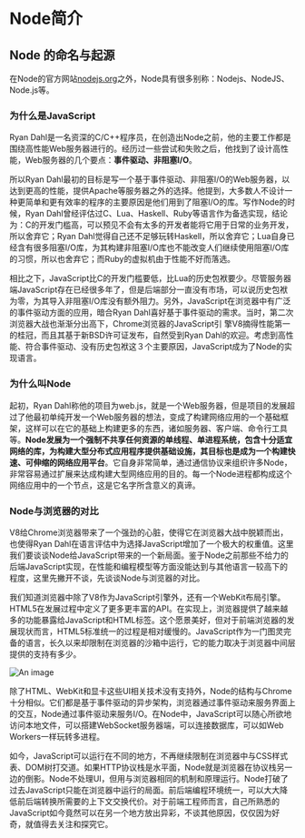 # Node简介

## Node 的命名与起源

在Node的官方网站[nodejs.org](http://nodejs.org)之外，Node具有很多别称：Nodejs、NodeJS、Node.js等。

### 为什么是JavaScript

Ryan Dahl是一名资深的C/C++程序员，在创造出Node之前，他的主要工作都是围绕高性能Web服务器进行的。经历过一些尝试和失败之后，他找到了设计高性能，Web服务器的几个要点：**事件驱动、非阻塞I/O**。

所以Ryan Dahl最初的目标是写一个基于事件驱动、非阻塞I/O的Web服务器，以达到更高的性能，提供Apache等服务器之外的选择。他提到，大多数人不设计一种更简单和更有效率的程序的主要原因是他们用到了阻塞I/O的库。写作Node的时候，Ryan Dahl曾经评估过C、Lua、Haskell、Ruby等语言作为备选实现，结论为：C的开发门槛高，可以预见不会有太多的开发者能将它用于日常的业务开发，所以舍弃它；Ryan Dahl觉得自己还不足够玩转Haskell，所以舍弃它；Lua自身已经含有很多阻塞I/O库，为其构建非阻塞I/O库也不能改变人们继续使用阻塞I/O库的习惯，所以也舍弃它；而Ruby的虚拟机由于性能不好而落选。

相比之下，JavaScript比C的开发门槛要低，比Lua的历史包袱要少。尽管服务器端JavaScript存在已经很多年了，但是后端部分一直没有市场，可以说历史包袱为零，为其导入非阻塞I/O库没有额外阻力。另外，JavaScript在浏览器中有广泛的事件驱动方面的应用，暗合Ryan Dahl喜好基于事件驱动的需求。当时，第二次浏览器大战也渐渐分出高下，Chrome浏览器的JavaScript引 擎V8摘得性能第一的桂冠，而且其基于新BSD许可证发布，自然受到Ryan Dahl的欢迎。考虑到高性能、符合事件驱动、没有历史包袱这３个主要原因，JavaScript成为了Node的实现语言。

### 为什么叫Node

起初，Ryan Dahl称他的项目为web.js，就是一个Web服务器，但是项目的发展超过了他最初单纯开发一个Web服务器的想法，变成了构建网络应用的一个基础框架，这样可以在它的基础上构建更多的东西，诸如服务器、客户端、命令行工具等。**Node发展为一个强制不共享任何资源的单线程、单进程系统，包含十分适宜网络的库，为构建大型分布式应用程序提供基础设施，其目标也是成为一个构建快速、可伸缩的网络应用平台**。它自身非常简单，通过通信协议来组织许多Node，非常容易通过扩展来达成构建大型网络应用的目的。每一个Node进程都构成这个网络应用中的一个节点，这是它名字所含意义的真谛。

### Node与浏览器的对比

V8给Chrome浏览器带来了一个强劲的心脏，使得它在浏览器大战中脱颖而出，也使得Ryan Dahl在语言评估中为选择JavaScript增加了一个极大的权重值。这里我们要谈谈Node给JavaScript带来的一个新局面。鉴于Node之前那些不给力的后端JavaScript实现，在性能和编程模型等方面没能达到与其他语言一较高下的程度，这里先撇开不谈，先谈谈Node与浏览器的对比。

我们知道浏览器中除了V8作为JavaScript引擎外，还有一个WebKit布局引擎。 HTML5在发展过程中定义了更多更丰富的API。在实现上，浏览器提供了越来越多的功能暴露给JavaScript和HTML标签。这个愿景美好，但对于前端浏览器的发展现状而言，HTML5标准统一的过程是相对缓慢的。JavaScript作为一门图灵完备的语言，长久以来却限制在浏览器的沙箱中运行，它的能力取决于浏览器中间层提供的支持有多少。

![An image](/img/nodejs/base/01.png)

除了HTML、WebKit和显卡这些UI相关技术没有支持外，Node的结构与Chrome十分相似。它们都是基于事件驱动的异步架构，浏览器通过事件驱动来服务界面上的交互，Node通过事件驱动来服务I/O。在Node中，JavaScript可以随心所欲地访问本地文件，可以搭建WebSocket服务器端，可以连接数据库，可以如Web Workers一样玩转多进程。

如今，JavaScript可以运行在不同的地方，不再继续限制在浏览器中与CSS样式表、DOM树打交道。如果HTTP协议栈是水平面，Node就是浏览器在协议栈另一边的倒影。Node不处理UI，但用与浏览器相同的机制和原理运行。Node打破了过去JavaScript只能在浏览器中运行的局面。前后端编程环境统一，可以大大降低前后端转换所需要的上下文交换代价。对于前端工程师而言，自己所熟悉的JavaScript如今竟然可以在另一个地方放出异彩，不谈其他原因，仅仅因为好奇，就值得去关注和探究它。
